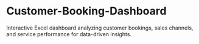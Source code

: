 # Customer-Booking-Dashboard
Interactive Excel dashboard analyzing customer bookings, sales channels, and service performance for data-driven insights.
